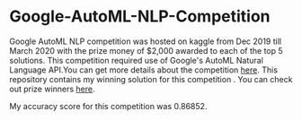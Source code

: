 # Google-AutoML-NLP-Competition
Google AutoML NLP competition was hosted on kaggle from Dec 2019 till March 2020 with the prize money of $2,000 awarded to each of the top 5 solutions. This competition required use of Google's AutoML Natural Language API.You can get more details about the competition [here](https://www.kaggle.com/c/nlp-getting-started/discussion/122956). 
This repository contains my winning solution for this competition . You can check out prize winners [here](https://www.kaggle.com/c/nlp-getting-started/discussion/140912).

My accuracy score for this competition was 0.86852.  
